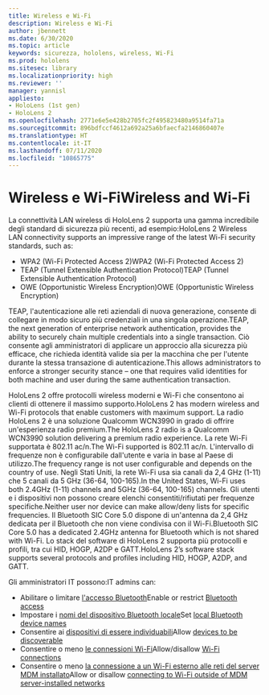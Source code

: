 ```yaml
---
title: Wireless e Wi-Fi
description: Wireless e Wi-Fi
author: jbennett
ms.date: 6/30/2020
ms.topic: article
keywords: sicurezza, hololens, wireless, Wi-Fi
ms.prod: hololens
ms.sitesec: library
ms.localizationpriority: high
ms.reviewer: ''
manager: yannisl
appliesto:
- HoloLens (1st gen)
- HoloLens 2
ms.openlocfilehash: 2771e6e5e428b2705fc2f495823480a9514fa71a
ms.sourcegitcommit: 896bdfccf4612a692a25a6bfaecfa2146860407e
ms.translationtype: HT
ms.contentlocale: it-IT
ms.lasthandoff: 07/11/2020
ms.locfileid: "10865775"
---
```

# <span data-ttu-id="ac67f-104">Wireless e Wi-Fi</span><span class="sxs-lookup"><span data-stu-id="ac67f-104">Wireless and Wi-Fi</span></span>

<span data-ttu-id="ac67f-105">La connettività LAN wireless di HoloLens 2 supporta una gamma incredibile degli standard di sicurezza più recenti, ad esempio:</span><span class="sxs-lookup"><span data-stu-id="ac67f-105">HoloLens 2 Wireless LAN connectivity supports an impressive range of the latest Wi-Fi security standards, such as:</span></span>
  * <span data-ttu-id="ac67f-106">WPA2 (Wi-Fi Protected Access 2)</span><span class="sxs-lookup"><span data-stu-id="ac67f-106">WPA2 (Wi-Fi Protected Access 2)</span></span>  
  * <span data-ttu-id="ac67f-107">TEAP (Tunnel Extensible Authentication Protocol)</span><span class="sxs-lookup"><span data-stu-id="ac67f-107">TEAP (Tunnel Extensible Authentication Protocol)</span></span>  
  * <span data-ttu-id="ac67f-108">OWE (Opportunistic Wireless Encryption)</span><span class="sxs-lookup"><span data-stu-id="ac67f-108">OWE (Opportunistic Wireless Encryption)</span></span>

<span data-ttu-id="ac67f-109">TEAP, l'autenticazione alle reti aziendali di nuova generazione, consente di collegare in modo sicuro più credenziali in una singola operazione.</span><span class="sxs-lookup"><span data-stu-id="ac67f-109">TEAP, the next generation of enterprise network authentication, provides the ability to securely chain multiple credentials into a single transaction.</span></span>  <span data-ttu-id="ac67f-110">Ciò consente agli amministratori di applicare un approccio alla sicurezza più efficace, che richieda identità valide sia per la macchina che per l'utente durante la stessa transazione di autenticazione.</span><span class="sxs-lookup"><span data-stu-id="ac67f-110">This allows administrators to enforce a stronger security stance – one that requires valid identities for both machine and user during the same authentication transaction.</span></span>

<span data-ttu-id="ac67f-111">HoloLens 2 offre protocolli wireless moderni e Wi-Fi che consentono ai clienti di ottenere il massimo supporto.</span><span class="sxs-lookup"><span data-stu-id="ac67f-111">HoloLens 2 has modern wireless and Wi-Fi protocols that enable customers with maximum support.</span></span> <span data-ttu-id="ac67f-112">La radio HoloLens 2 è una soluzione Qualcomm WCN3990 in grado di offrire un'esperienza radio premium.</span><span class="sxs-lookup"><span data-stu-id="ac67f-112">The HoloLens 2 radio is a Qualcomm WCN3990 solution delivering a premium radio experience.</span></span> <span data-ttu-id="ac67f-113">La rete Wi-Fi supportata è 802.11 ac/n.</span><span class="sxs-lookup"><span data-stu-id="ac67f-113">The Wi-Fi supported is 802.11 ac/n.</span></span> <span data-ttu-id="ac67f-114">L'intervallo di frequenze non è configurabile dall'utente e varia in base al Paese di utilizzo.</span><span class="sxs-lookup"><span data-stu-id="ac67f-114">The frequency range is not user configurable and depends on the country of use.</span></span> <span data-ttu-id="ac67f-115">Negli Stati Uniti, la rete Wi-Fi usa sia canali da 2,4 GHz (1-11) che 5 canali da 5 GHz (36-64, 100-165).</span><span class="sxs-lookup"><span data-stu-id="ac67f-115">In the United States, Wi-Fi uses both 2.4GHz (1-11) channels and 5GHz (36-64, 100-165) channels.</span></span> <span data-ttu-id="ac67f-116">Gli utenti e i dispositivi non possono creare elenchi consentiti/rifiutati per frequenze specifiche.</span><span class="sxs-lookup"><span data-stu-id="ac67f-116">Neither user nor device can make allow/deny lists for specific frequencies.</span></span> <span data-ttu-id="ac67f-117">Il Bluetooth SIC Core 5.0 dispone di un'antenna da 2,4 GHz dedicata per il Bluetooth che non viene condivisa con il Wi-Fi.</span><span class="sxs-lookup"><span data-stu-id="ac67f-117">Bluetooth SIC Core 5.0 has a dedicated 2.4GHz antenna for Bluetooth which is not shared with Wi-Fi.</span></span> <span data-ttu-id="ac67f-118">Lo stack del software di HoloLens 2 supporta più protocolli e profili, tra cui HID, HOGP, A2DP e GATT.</span><span class="sxs-lookup"><span data-stu-id="ac67f-118">HoloLens 2’s software stack supports several protocols and profiles including HID, HOGP, A2DP, and GATT.</span></span> 

<span data-ttu-id="ac67f-119">Gli amministratori IT possono:</span><span class="sxs-lookup"><span data-stu-id="ac67f-119">IT admins can:</span></span> 
  * <span data-ttu-id="ac67f-120">Abilitare o limitare [l'accesso Bluetooth](https://docs.microsoft.com/windows/client-management/mdm/policy-csp-connectivity#connectivity-allowbluetooth)</span><span class="sxs-lookup"><span data-stu-id="ac67f-120">Enable or restrict  [Bluetooth access](https://docs.microsoft.com/windows/client-management/mdm/policy-csp-connectivity#connectivity-allowbluetooth)</span></span>
  * <span data-ttu-id="ac67f-121">Impostare i [nomi del dispositivo Bluetooth locale](https://docs.microsoft.com/windows/client-management/mdm/policy-csp-bluetooth#bluetooth-localdevicename)</span><span class="sxs-lookup"><span data-stu-id="ac67f-121">Set [local Bluetooth device names](https://docs.microsoft.com/windows/client-management/mdm/policy-csp-bluetooth#bluetooth-localdevicename)</span></span>
  * <span data-ttu-id="ac67f-122">Consentire ai [dispositivi di essere individuabili](https://docs.microsoft.com/windows/client-management/mdm/policy-csp-bluetooth#bluetooth-allowdiscoverablemode)</span><span class="sxs-lookup"><span data-stu-id="ac67f-122">Allow [devices to be discoverable](https://docs.microsoft.com/windows/client-management/mdm/policy-csp-bluetooth#bluetooth-allowdiscoverablemode)</span></span>
  * <span data-ttu-id="ac67f-123">Consentire o meno [le connessioni Wi-Fi](https://docs.microsoft.com/windows/client-management/mdm/policy-csp-wifi#wifi-allowwifi)</span><span class="sxs-lookup"><span data-stu-id="ac67f-123">Allow/disallow [Wi-Fi connections](https://docs.microsoft.com/windows/client-management/mdm/policy-csp-wifi#wifi-allowwifi)</span></span> 
  * <span data-ttu-id="ac67f-124">Consentire o meno [la connessione a un Wi-Fi esterno alle reti del server MDM installato](https://docs.microsoft.com/windows/client-management/mdm/policy-csp-wifi#wifi-allowmanualwificonfiguration)</span><span class="sxs-lookup"><span data-stu-id="ac67f-124">Allow or disallow [connecting to Wi-Fi outside of MDM server-installed networks](https://docs.microsoft.com/windows/client-management/mdm/policy-csp-wifi#wifi-allowmanualwificonfiguration)</span></span>
